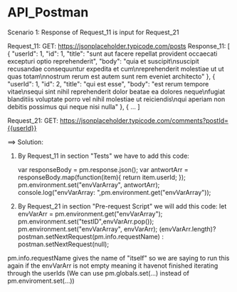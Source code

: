 # API_Postman

Scenario 1: Response of Request_11 is input for Request_21

Request_11: GET: https://jsonplaceholder.typicode.com/posts
Response_11: 
  [
    {
        "userId": 1,
        "id": 1,
        "title": "sunt aut facere repellat provident occaecati excepturi optio reprehenderit",
        "body": "quia et suscipit\nsuscipit recusandae consequuntur expedita et cum\nreprehenderit molestiae ut ut quas totam\nnostrum rerum est autem sunt rem eveniet architecto"
    },
    {
        "userId": 1,
        "id": 2,
        "title": "qui est esse",
        "body": "est rerum tempore vitae\nsequi sint nihil reprehenderit dolor beatae ea dolores neque\nfugiat blanditiis voluptate porro vel nihil molestiae ut reiciendis\nqui aperiam non debitis possimus qui neque nisi nulla"
    },
    { ...
 ]   

Request_21: GET: https://jsonplaceholder.typicode.com/comments?postId={{userId}}

==> Solution:
1. By Request_11 in section "Tests" we have to add this code:
   
    var responseBody = pm.response.json();
    var antwortArr = responseBody.map(function(item){
        return item.userId;
    });
   pm.environment.set("envVarArray", antwortArr);
   console.log("envVarArray: ",pm.environment.get("envVarArray"));
   
 2. By Request_21 in section "Pre-request Script" we will add this code:
   let envVarArr = pm.environment.get("envVarArray");
   pm.environment.set("testID",envVarArr.pop());
   pm.environment.set("envVarArray", envVarArr);
   (envVarArr.length)? postman.setNextRequest(pm.info.requestName) : postman.setNextRequest(null);
   
   pm.info.requestName gives the name of "itself" so we are saying to run this again if the envVarArr is not empty meaning it havenot finished iterating through the userIds
   (We can use pm.globals.set(...) instead of pm.enviroment.set(...))
 
 
